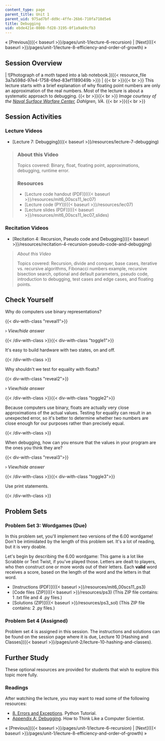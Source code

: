 ```yaml
---
content_type: page
parent_title: Unit 1
parent_uid: 975ad7bf-dd9c-4ffe-26b6-710fa718d5e6
title: Debugging
uid: ebde421e-0808-fd28-3195-0f1a9a69cfb3
---
```


« [Previous]({{< baseurl >}}/pages/unit-1/lecture-6-recursion) | [Next]({{< baseurl >}}/pages/unit-1/lecture-8-efficiency-and-order-of-growth) »

Session Overview
----------------

| ![Photograph of a moth taped into a lab notebook.]({{< resource_file 3a7a598d-97e4-1758-6fed-83ef1189049b >}}) |  {{< br >}}{{< br >}} This lecture starts with a brief explanation of why floating point numbers are only an approximation of the real numbers. Most of the lecture is about a systematic approach to debugging. {{< br >}}{{< br >}} _Image courtesy of the [Naval Surface Warfare Center](https://www.navsea.navy.mil/Home/Warfare-Centers/NSWC-Dahlgren/), Dahlgren, VA._ {{< br >}}{{< br >}}  

Session Activities
------------------

### Lecture Videos

*   [Lecture 7: Debugging]({{< baseurl >}}/resources/lecture-7-debugging)

> ### About this Video
> 
> Topics covered: Binary, float, floating point, approximations, debugging, runtime error.
> 
> ### Resources
> 
> *   [Lecture code handout (PDF)]({{< baseurl >}}/resources/mit6_00scs11_lec07)
> *   [Lecture code (PY)]({{< baseurl >}}/resources/lec07)
> *   [Lecture slides (PDF)]({{< baseurl >}}/resources/mit6_00scs11_lec07_slides)

### Recitation Videos

*   [Recitation 4: Recursion, Pseudo code and Debugging]({{< baseurl >}}/resources/recitation-4-recursion-pseudo-code-and-debugging)

> _About this Video_
> 
> Topics covered: Recursion, divide and conquer, base cases, iterative vs. recursive algorithms, Fibonacci numbers example, recursive bisection search, optional and default parameters, pseudo code, introduction to debugging, test cases and edge cases, and floating points.

Check Yourself
--------------

Why do computers use binary representations?

{{< div-with-class "reveal1">}}

› _View/hide answer_

{{< /div-with-class >}}{{< div-with-class "toggle1">}}

It's easy to build hardware with two states, on and off.

{{< /div-with-class >}}

Why shouldn't we test for equality with floats?

{{< div-with-class "reveal2">}}

› _View/hide answer_

{{< /div-with-class >}}{{< div-with-class "toggle2">}}

Because computers use binary, floats are actually very close approximations of the actual values. Testing for equality can result in an unexpected error, so it's better to determine whether two numbers are close enough for our purposes rather than precisely equal.

{{< /div-with-class >}}

When debugging, how can you ensure that the values in your program are the ones you think they are?

{{< div-with-class "reveal3">}}

› _View/hide answer_

{{< /div-with-class >}}{{< div-with-class "toggle3">}}

Use print statements.

{{< /div-with-class >}}

Problem Sets
------------

### Problem Set 3: Wordgames (Due)

In this problem set, you'll implement _two_ versions of the 6.00 wordgame! Don't be intimidated by the length of this problem set. It's a lot of reading, but it is very doable.

Let's begin by describing the 6.00 wordgame: This game is a lot like Scrabble or Text Twist, if you've played those. Letters are dealt to players, who then construct one or more words out of their letters. Each **valid** word receives a score, based on the length of the word and the letters in that word.

*   [Instructions (PDF)]({{< baseurl >}}/resources/mit6_00scs11_ps3)
*   [Code files (ZIP)]({{< baseurl >}}/resources/ps3) (This ZIP file contains: 1 .txt file and 4 .py files.)
*   [Solutions (ZIP)]({{< baseurl >}}/resources/ps3_sol) (This ZIP file contains: 2 .py files.)

### Problem Set 4 (Assigned)

Problem set 4 is assigned in this session. The instructions and solutions can be found on the session page where it is due, Lecture 10 [Hashing and Classes]({{< baseurl >}}/pages/unit-2/lecture-10-hashing-and-classes).

Further Study
-------------

These optional resources are provided for students that wish to explore this topic more fully.

### Readings

After watching the lecture, you may want to read some of the following resources:

*   [8\. Errors and Exceptions](http://docs.python.org/tutorial/errors.html). Python Tutorial.
*   [Appendix A: Debugging](http://www.greenteapress.com/thinkpython/thinkCSpy/html/app01.html). How to Think Like a Computer Scientist.

« [Previous]({{< baseurl >}}/pages/unit-1/lecture-6-recursion) | [Next]({{< baseurl >}}/pages/unit-1/lecture-8-efficiency-and-order-of-growth) »